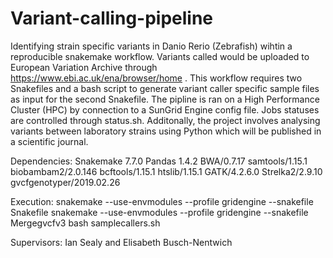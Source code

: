 # Variant-calling-pipeline
Identifying strain specific variants in Danio Rerio (Zebrafish) wihtin a reproducible snakemake workflow. Variants called would be uploaded to European Variation Archive through https://www.ebi.ac.uk/ena/browser/home . This workflow requires two Snakefiles and a bash script to generate variant caller specific sample files as input for the second Snakefile. The pipline is ran on a High Performance Cluster (HPC) by connection to a SunGrid Engine config file. Jobs statuses are controlled through status.sh. Additonally, the project involves analysing variants between laboratory strains using Python which will be published in a scientific journal.

Dependencies: Snakemake 7.7.0 Pandas 1.4.2 BWA/0.7.17 samtools/1.15.1 biobambam2/2.0.146 bcftools/1.15.1 htslib/1.15.1 GATK/4.2.6.0 Strelka2/2.9.10 gvcfgenotyper/2019.02.26

Execution: snakemake --use-envmodules --profile gridengine --snakefile Snakefile
snakemake --use-envmodules --profile gridengine --snakefile Mergegvcfv3
bash samplecallers.sh

Supervisors: Ian Sealy and Elisabeth Busch-Nentwich
